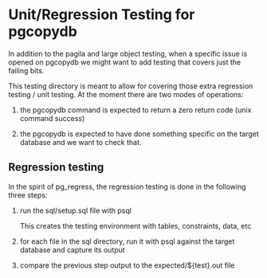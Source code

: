 # Unit/Regression Testing for pgcopydb

In addition to the pagila and large object testing, when a specific issue is
opened on pgcopydb we might want to add testing that covers just the failing
bits.

This testing directory is meant to allow for covering those extra regression
testing / unit testing. At the moment there are two modes of operations:

  1. the pgcopydb command is expected to return a zero return code (unix
     command success)

  2. the pgcopydb is expected to have done something specific on the target
     database and we want to check that.

## Regression testing

In the spirit of pg_regress, the regression testing is done in the following
three steps:

  1. run the sql/setup.sql file with psql

     This creates the testing environment with tables, constraints, data, etc

  2. for each file in the sql directory, run it with psql against the target
     database and capture its output

  3. compare the previous step output to the expected/${test}.out file
